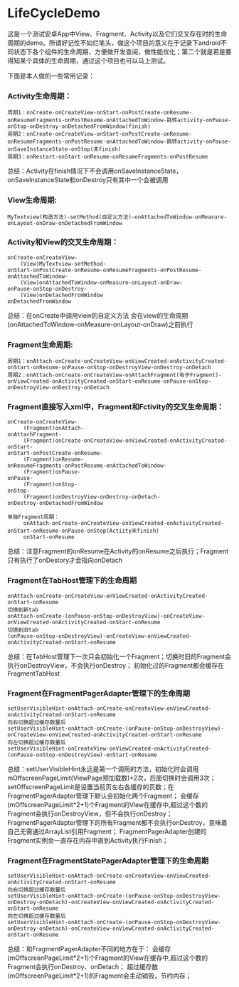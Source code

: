 # LifeCycleDemo
这是一个测试安卓App中View、Fragment、Activity以及它们交叉存在时的生命周期的demo。所谓好记性不如烂笔头，做这个项目的意义在于记录下android不同状态下各个组件的生命周期，方便做开发查阅，做性能优化；第二个就是若是要得知某个具体的生命周期，通过这个项目也可以马上测试。

下面是本人做的一些常用记录：
### Activity生命周期：
	周期1：onCreate-onCreateView-onStart-onPostCreate-onResume-onResumeFragments-onPostResume-onAttachedToWindow-跳转activity-onPause-onStop-onDestroy-onDetachedFromWindow(finish)
	周期2：onCreate-onCreateView-onStart-onPostCreate-onResume-onResumeFragments-onPostResume-onAttachedToWindow-跳转activity-onPause-onSaveInstanceState-onStop(未finish)
	周期3：onRestart-onStart-onResume-onResumeFragments-onPostResume
总结：Activity在finish情况下不会调用onSaveInstanceState，onSaveInstanceState和onDestroy只有其中一个会被调用

### View生命周期:
	MyTextview(构造方法)-setMethod(自定义方法)-onAttachedToWindow-onMeasure-onLayout-onDraw-onDetachedFromWindow
### Activity和View的交叉生命周期：
	onCreate-onCreateView-
	    (View)MyTextview-setMethod-
	onStart-onPostCreate-onResume-onResumeFragments-onPostResume-onAttachedToWindow-
	    (View)onAttachedToWindow-onMeasure-onLayout-onDraw-
	onPause-onStop-onDestroy-
	    (View)onDetachedFromWindow
	onDetachedFromWindow
总结：在onCreate中调用view的自定义方法 会在view的生命周期(onAttachedToWindow-onMeasure-onLayout-onDraw)之前执行
### Fragment生命周期:
	周期1：onAttach-onCreate-onCreateView-onViewCreated-onActivityCreated-onStart-onResume-onPause-onStop-onDestroyView-onDestroy-onDetach
	周期2：onAttach-onCreate-onCreateView-onAttachFragment(有子Fragment)-onViewCreated-onActivityCreated-onStart-onResume-onPause-onStop-onDestroyView-onDestroy-onDetach
### Fragment直接写入xml中，Fragment和Fctivity的交叉生命周期：
	onCreate-onCreateView-
		 (Fragment)onAttach-
	onAttachFragment-
		 (Fragment)onCreate-onCreateView-onViewCreated-onActivityCreated-onStart-
	onStart-onPostCreate-onResume-
		 (Fragment)onResume-
	onResumeFragments-onPostResume-onAttachedToWindow-
		 (Fragment)onPause-
	onPause-
		 (Fragment)onStop-
	onStop-
		 (Fragment)onDestroyView-onDestroy-onDetach-
	onDestroy-onDetachedFromWindow

	单独Fragment周期：
         onAttach-onCreate-onCreateView-onViewCreated-onActivityCreated-onStart-onResume-onPause-onStop(Actiity未finish)
         onStart-onResume
总结：注意Fragment的onResume在Activity的onResume之后执行；Fragment只有执行了onDestory才会指向onDetach
### Fragment在TabHost管理下的生命周期
    onAttach-onCreate-onCreateView-onViewCreated-onActivityCreated-onStart-onResume
    切换到新tab
    onAttach-onCreate-(onPause-onStop-onDestroyView)-onCreateView-onViewCreated-onActivityCreated-onStart-onResume
    切换到旧tab
    (onPause-onStop-onDestroyView)-onCreateView-onViewCreated-onActivityCreated-onStart-onResume
总结：在TabHost管理下一次只会初始化一个Fragment；切换时旧的Fragment会执行onDestroyView，不会执行onDestroy；
初始化过的Fragment都会缓存在FragmentTabHost

### Fragment在FragmentPagerAdapter管理下的生命周期
    setUserVisibleHint-onAttach-onCreate-onCreateView-onViewCreated-onActivityCreated-onStart-onResume
    向右切换超过缓存数量后
    setUserVisibleHint-onAttach-onCreate-(onPause-onStop-onDestroyView)-onCreateView-onViewCreated-onActivityCreated-onStart-onResume
    向左切换超过缓存数量后
    setUserVisibleHint-onCreateView-onViewCreated-onActivityCreated-(onPause-onStop-onDestroyView)-onStart-onResume
总结：setUserVisibleHint永远是第一个调用的方法，初始化时会调用mOffscreenPageLimit(ViewPage预加载数)+2次，后面切换时会调用3次；
setOffscreenPageLimit是设置当前页左右各缓存的页数；在FragmentPagerAdapter管理下默认会初始化两个Fragment；
会缓存(mOffscreenPageLimit\*2+1)个Fragment的View在缓存中,超过这个数的Fragment会执行onDestroyView，但不会执行onDestroy；
FragmentPagerAdapter管理下的所有Fragment都不会执行onDestroy，意味着自己无需通过ArrayList引用Fragment；
FragmentPagerAdapter创建的Fragment实例会一直存在内存中直到Activity执行Finish；

### Fragment在FragmentStatePagerAdapter管理下的生命周期
    setUserVisibleHint-onAttach-onCreate-onCreateView-onViewCreated-onActivityCreated-onStart-onResume
    向右切换超过缓存数量后
    setUserVisibleHint-onAttach-onCreate-(onPause-onStop-onDestroyView-onDestroy-onDetach)-onCreateView-onViewCreated-onActivityCreated-onStart-onResume
    向左切换超过缓存数量后
    setUserVisibleHint-onAttach-onCreate-(onPause-onStop-onDestroyView-onDestroy-onDetach)-onCreateView-onViewCreated-onActivityCreated-onStart-onResume
总结：和FragmentPagerAdapter不同的地方在于：
会缓存(mOffscreenPageLimit\*2+1)个Fragment的View在缓存中,超过这个数的Fragment会执行onDestroy、onDetach；
超过缓存数(mOffscreenPageLimit\*2+1)的Fragment会主动销毁，节约内存；
